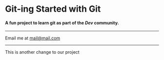 # Git-ing Started with Git

#### A fun project to learn git as part of the *Dev* community.

---

Email me at [mail@mail.com](Mailto:mail@mail.com)

---

This is another change to our project